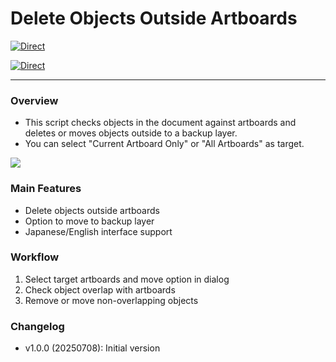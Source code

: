 # Delete Objects Outside Artboards

[![Direct](https://img.shields.io/badge/Direct%20Link-DeleteOutsideArtboard.jsx-ffcc00.svg)](https://github.com/swwwitch/illustrator-scripts/blob/master/jsx/DeleteOutsideArtboard.jsx)

[![Direct](https://img.shields.io/badge/Back%20to%20home-All%20scripts-cccccc.svg)](https://github.com/swwwitch/illustrator-scripts/blob/master/README.md)

---

### Overview

- This script checks objects in the document against artboards and deletes or moves objects outside to a backup layer.
- You can select "Current Artboard Only" or "All Artboards" as target.

![](https://www.dtp-transit.jp/images/ss-428-504-72-20250708-023849.png)

### Main Features

- Delete objects outside artboards
- Option to move to backup layer
- Japanese/English interface support

### Workflow

1. Select target artboards and move option in dialog
2. Check object overlap with artboards
3. Remove or move non-overlapping objects

### Changelog

- v1.0.0 (20250708): Initial version
